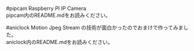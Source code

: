 #pipcam
Raspberry PI IP Camera  
pipcam内のREADME.mdをお読みください。  
  
#aniclock
Motion Jpeg Stream の技術が面白かったのでおまけで作ってみました。  
aniclock内のREADME.mdをお読みください。

